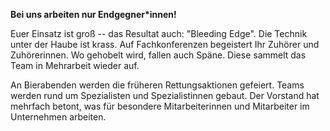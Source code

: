 **Bei uns arbeiten nur Endgegner*innen!**

Euer Einsatz ist groß -- das Resultat auch: &quot;Bleeding Edge&quot;. Die Technik unter der Haube ist krass. Auf Fachkonferenzen begeistert Ihr Zuhörer und Zuhörerinnen. Wo gehobelt wird, fallen auch Späne. Diese sammelt das Team in Mehrarbeit wieder auf.

An Bierabenden werden die früheren Rettungsaktionen gefeiert. Teams werden rund um Spezialisten und Spezialistinnen gebaut.
Der Vorstand hat mehrfach betont, was für besondere Mitarbeiterinnen und Mitarbeiter im Unternehmen arbeiten.
